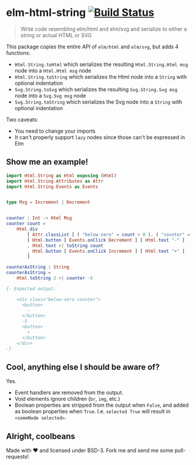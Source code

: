 # elm-html-string [![Build Status](https://travis-ci.org/zwilias/elm-html-string.svg)](https://travis-ci.org/zwilias/elm-html-string)
> Write code resembling elm/html and elm/svg and serialize to either a string or actual
HTML or SVG

This package copies the entire API of `elm/html` and `elm/svg`, but adds 4 functions:

- `Html.String.toHtml` which serializes the resulting `Html.String.Html msg` node into a
`Html.Html msg` node
- `Html.String.toString` which serializes the Html node into a `String` with optional indentation
- `Svg.String.toSvg` which serializes the resulting `Svg.String.Svg msg` node into a
`Svg.Svg msg` node
- `Svg.String.toString` which serializes the Svg node into a `String` with optional indentation

Two caveats:

- You need to change your imports
- It can't properly support `lazy` nodes since those can't be expressed in Elm

## Show me an example!

```elm
import Html.String as Html exposing (Html)
import Html.String.Attributes as Attr
import Html.String.Events as Events


type Msg = Increment | Decrement


counter : Int -> Html Msg
counter count =
    Html.div
        [ Attr.classList [ ( "below-zero" = count < 0 ), ( "counter" = True ) ] ]
        [ Html.button [ Events.onClick Decrement ] [ Html.text "-" ]
        , Html.text <| toString count
        , Html.button [ Events.onClick Increment ] [ Html.text "+" ]
        ]

counterAsString : String
counterAsString =
    Html.toString 2 <| counter -5

{- Expected output:

    <div class="below-zero counter">
      <button>
        -
      </button>
      -5
      <button>
        +
      </button>
    </div>
-}
```

## Cool, anything else I should be aware of?

Yes.

- Event handlers are removed from the output.
- Void elements ignore children (`br`, `img`, etc.)
- Boolean properties are stripped from the output when `False`, and added as
boolean properties when `True`. I.e. `selected True` will result in
`<someNode selected>`.

## Alright, coolbeans

Made with ❤️ and licensed under BSD-3. Fork me and send me some pull-requests!
